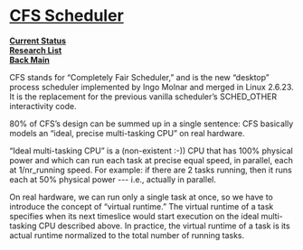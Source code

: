 # **[CFS Scheduler](https://docs.kernel.org/scheduler/sched-design-CFS.html)**

**[Current Status](../../../../development/status/weekly/current_status.md)**\
**[Research List](../../../research_list.md)**\
**[Back Main](../../../../README.md)**

CFS stands for “Completely Fair Scheduler,” and is the new “desktop” process scheduler implemented by Ingo Molnar and merged in Linux 2.6.23. It is the replacement for the previous vanilla scheduler’s SCHED_OTHER interactivity code.

80% of CFS’s design can be summed up in a single sentence: CFS basically models an “ideal, precise multi-tasking CPU” on real hardware.

“Ideal multi-tasking CPU” is a (non-existent :-)) CPU that has 100% physical power and which can run each task at precise equal speed, in parallel, each at 1/nr_running speed. For example: if there are 2 tasks running, then it runs each at 50% physical power --- i.e., actually in parallel.

On real hardware, we can run only a single task at once, so we have to introduce the concept of “virtual runtime.” The virtual runtime of a task specifies when its next timeslice would start execution on the ideal multi-tasking CPU described above. In practice, the virtual runtime of a task is its actual runtime normalized to the total number of running tasks.
